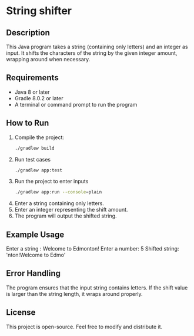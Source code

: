 # String shifter


## Description
This Java program takes a string (containing only letters) and an integer as input. It shifts the characters of the string by the given integer amount, wrapping around when necessary.

## Requirements
- Java 8 or later
- Gradle 8.0.2 or later 
- A terminal or command prompt to run the program


## How to Run
1. Compile the project:
   ```sh
   ./gradlew build

2. Run test cases
    ```sh
    ./gradlew app:test

3. Run the project to enter inputs
    ```sh
    ./gradlew app:run --console=plain

4. Enter a string containing only letters.
5. Enter an integer representing the shift amount.
6. The program will output the shifted string.

## Example Usage

Enter a string : Welcome to Edmonton!
Enter a number: 5
Shifted string: 'nton!Welcome to Edmo'

## Error Handling
The program ensures that the input string contains  letters.
If the shift value is larger than the string length, it wraps around properly.

## License
This project is open-source. Feel free to modify and distribute it.
